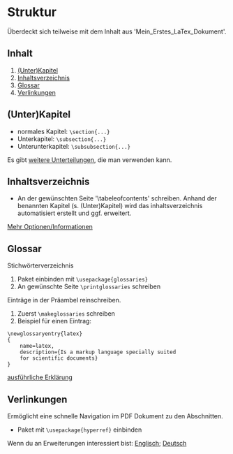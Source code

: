 # Struktur

Überdeckt sich teilweise mit dem Inhalt aus 'Mein_Erstes_LaTex_Dokument'.

## Inhalt

1. [(Unter)Kapitel](#1)
2. [Inhaltsverzeichnis](#2)
3. [Glossar](#3)
4. [Verlinkungen](#4)

## (Unter)Kapitel <a name="1"></a>

- normales Kapitel: `\section{...}`
- Unterkapitel: `\subsection{...}`
- Unterunterkapitel: `\subsubsection{...}`

Es gibt [weitere Unterteilungen](https://de.overleaf.com/learn/latex/Sections_and_chapters), die man verwenden kann. 

## Inhaltsverzeichnis <a name="2"></a>

- An der gewünschten Seite '\tabeleofcontents' schreiben. Anhand der benannten Kapitel (s. (Unter)Kapitel) wird das inhaltsverzeichnis automatisiert erstellt und ggf. erweitert.

[Mehr Optionen/Informationen](https://de.overleaf.com/learn/latex/Table_of_contents)

## Glossar <a name="3"></a>

Stichwörterverzeichnis

1. Paket einbinden mit `\usepackage{glossaries}`
2. An gewünschte Seite `\printglossaries` schreiben

Einträge in der Präambel reinschreiben.

1. Zuerst `\makeglossaries` schreiben
2. Beispiel für einen Eintrag:

```
\newglossaryentry{latex}
{
    name=latex,
    description={Is a markup language specially suited 
    for scientific documents}
}
```

[ausführliche Erklärung](https://de.overleaf.com/learn/latex/Glossaries)

## Verlinkungen <a name="4"></a>

Ermöglicht eine schnelle Navigation im PDF Dokument zu den Abschnitten.

- Paket mit `\usepackage{hyperref}` einbinden

Wenn du an Erweiterungen interessiert bist:
[Englisch](https://de.overleaf.com/learn/latex/Hyperlinks);
[Deutsch](https://www.namsu.de/Extra/pakete/Hyperref.html)

